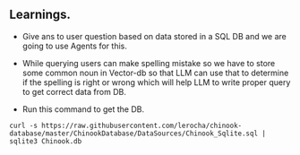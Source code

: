 ## Learnings.
- Give ans to user question based on data stored in a SQL DB and we are going to use Agents for this.
- While querying users can make spelling mistake so we have to store some common noun in Vector-db so that LLM can use that to determine if the spelling is right or wrong which will help LLM to write proper query to get correct data from DB.


- Run this command to get the DB.
```shell
curl -s https://raw.githubusercontent.com/lerocha/chinook-database/master/ChinookDatabase/DataSources/Chinook_Sqlite.sql | sqlite3 Chinook.db
```